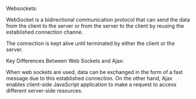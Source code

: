 Websockets:

WebSocket is a bidirectional communication protocol that can send the data from the client to the server or from the server to the client by reusing the established connection channe.

 The connection is kept alive until terminated by either the client or the server.

 Key Differences Between Web Sockets and Ajax:
 
When web sockets are used, data can be exchanged in the form of a fast message due to this established connection. On the other hand, Ajax enables client-side JavaScript application to make a request to access different server-side resources.
